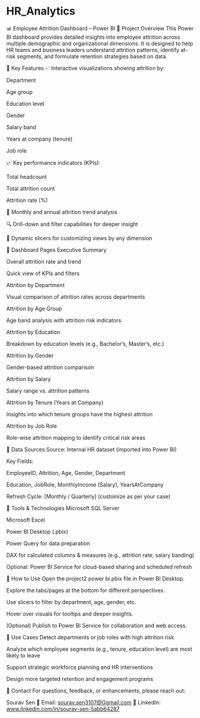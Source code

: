 # HR_Analytics
📊 Employee Attrition Dashboard – Power BI
📝 Project Overview
This Power BI dashboard provides detailed insights into employee attrition across multiple demographic and organizational dimensions. It is designed to help HR teams and business leaders understand attrition patterns, identify at-risk segments, and formulate retention strategies based on data.

🚀 Key Features
✅ Interactive visualizations showing attrition by:

Department

Age group

Education level

Gender

Salary band

Years at company (tenure)

Job role

📈 Key performance indicators (KPIs):

Total headcount

Total attrition count

Attrition rate (%)

📅 Monthly and annual attrition trend analysis

🔍 Drill-down and filter capabilities for deeper insight

📌 Dynamic slicers for customizing views by any dimension

📂 Dashboard Pages
Executive Summary

Overall attrition rate and trend

Quick view of KPIs and filters

Attrition by Department

Visual comparison of attrition rates across departments

Attrition by Age Group

Age band analysis with attrition risk indicators

Attrition by Education

Breakdown by education levels (e.g., Bachelor’s, Master’s, etc.)

Attrition by Gender

Gender-based attrition comparison

Attrition by Salary

Salary range vs. attrition patterns

Attrition by Tenure (Years at Company)

Insights into which tenure groups have the highest attrition

Attrition by Job Role

Role-wise attrition mapping to identify critical risk areas

📄 Data Sources
Source: Internal HR dataset (imported into Power BI)

Key Fields:

EmployeeID, Attrition, Age, Gender, Department

Education, JobRole, MonthlyIncome (Salary), YearsAtCompany

Refresh Cycle: [Monthly / Quarterly] (customize as per your case)

🧱 Tools & Technologies
Microsoft SQL Server

Microsoft Excel

Power BI Desktop (.pbix)

Power Query for data preparation

DAX for calculated columns & measures (e.g., attrition rate, salary banding)

Optional: Power BI Service for cloud-based sharing and scheduled refresh

📌 How to Use
Open the project2 power bi.pbix file in Power BI Desktop.

Explore the tabs/pages at the bottom for different perspectives.

Use slicers to filter by department, age, gender, etc.

Hover over visuals for tooltips and deeper insights.

(Optional) Publish to Power BI Service for collaboration and web access.

🎯 Use Cases
Detect departments or job roles with high attrition risk

Analyze which employee segments (e.g., tenure, education level) are most likely to leave

Support strategic workforce planning and HR interventions

Design more targeted retention and engagement programs

📧 Contact
For questions, feedback, or enhancements, please reach out:

Sourav Sen
📩 Email: sourav.sen3107@Ggmail.com
💼 LinkedIn: www.linkedin.com/in/sourav-sen-5abb64287 
